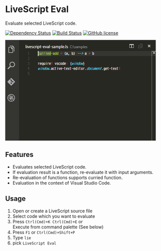 # LiveScript Eval
Evaluate selected LiveScript code.

[![Dependency Status][dependency-img]][dependency-url]
[![Build Status][build-img]][build-url]
[![GitHub license][license-img]][license-url]

![LiveScript Eval Sample](./sample.gif)

## Features

* Evaluates selected LiveScript code.
* If evaluation result is a function, re-evaluate it with input arguments.
* Re-evaluation of functions supports curried function.
* Evaluation in the context of Visual Studio Code.

## Usage

1. Open or create a LiveScript source file
1. Select code which you want to evaluate
1. Press `Ctrl(Cmd)+K Ctrl(Cmd)+E` or<br>Execute from command palette (See below)
  1. Press `F1` or `Ctrl(Cmd)+Shift+P`
  1. Type `lie`
  1. pick `LiveScript Eval`

[dependency-img]: https://gemnasium.com/badges/github.com/eheitherd/vscode-livescript-eval.svg
[dependency-url]: https://gemnasium.com/github.com/eheitherd/vscode-livescript-eval
[build-img]: https://travis-ci.org/eheitherd/vscode-livescript-eval.svg?branch=master
[build-url]: https://travis-ci.org/eheitherd/vscode-livescript-eval
[license-img]: https://img.shields.io/badge/license-MIT-blue.svg
[license-url]: https://raw.githubusercontent.com/eheitherd/vscode-livescript-eval/master/LICENSE
